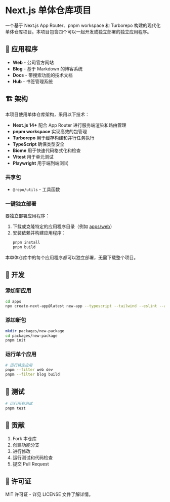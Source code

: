 # Next.js 单体仓库项目

一个基于 Next.js App Router、pnpm workspace 和 Turborepo 构建的现代化单体仓库项目。本项目包含四个可以一起开发或独立部署的独立应用程序。

## 🚀 应用程序

- **Web** - 公司官方网站
- **Blog** - 基于 Markdown 的博客系统
- **Docs** - 带搜索功能的技术文档
- **Hub** - 书签管理系统

## 🏗️ 架构

本项目使用单体仓库架构，采用以下技术：

- **Next.js 14+** 配合 App Router 进行服务端渲染和路由管理
- **pnpm workspace** 实现高效的包管理
- **Turborepo** 用于缓存构建和并行任务执行
- **TypeScript** 确保类型安全
- **Biome** 用于快速代码格式化和检查
- **Vitest** 用于单元测试
- **Playwright** 用于端到端测试

### 共享包

- `@repo/utils` - 工具函数

### 一键独立部署

要独立部署应用程序：

1. 下载或克隆特定的应用程序目录（例如 [apps/web](file:///c:/project/ifa/apps/web)）
2. 安装依赖并构建应用程序：
   ```bash
   pnpm install
   pnpm build
   ```

本单体仓库中的每个应用程序都可以独立部署，无需下载整个项目。

## 🔧 开发

### 添加新应用

```bash
cd apps
npx create-next-app@latest new-app --typescript --tailwind --eslint --app --src-dir
```

### 添加新包

```bash
mkdir packages/new-package
cd packages/new-package
pnpm init
```

### 运行单个应用

```bash
# 运行特定应用
pnpm --filter web dev
pnpm --filter blog build
```

## 🧪 测试

```bash
# 运行所有测试
pnpm test
```

## 📝 贡献

1. Fork 本仓库
2. 创建功能分支
3. 进行修改
4. 运行测试和代码检查
5. 提交 Pull Request

## 📄 许可证

MIT 许可证 - 详见 LICENSE 文件了解详情。